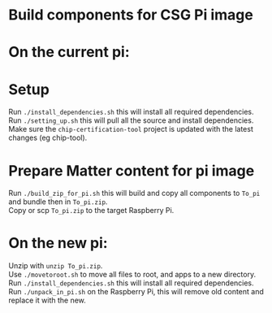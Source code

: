 # Build components for CSG Pi image

# On the current pi: 

# Setup
Run `./install_dependencies.sh` this will install all required dependencies.                         
Run `./setting_up.sh` this will pull all the source and install dependencies.                                               
Make sure the `chip-certification-tool` project is updated with the latest changes (eg chip-tool).
# Prepare Matter content for pi image
Run `./build_zip_for_pi.sh` this will build and copy all components to `To_pi` and bundle then in `To_pi.zip`.  
Copy or scp `To_pi.zip` to the target Raspberry Pi.

# On the new pi: 

Unzip with `unzip To_pi.zip`.  
Use `./movetoroot.sh` to move all files to root, and apps to a new directory.  
Run `./install_dependencies.sh` this will install all required dependencies.  
Run `./unpack_in_pi.sh` on the Raspberry Pi, this will remove old content and replace it with the new.
